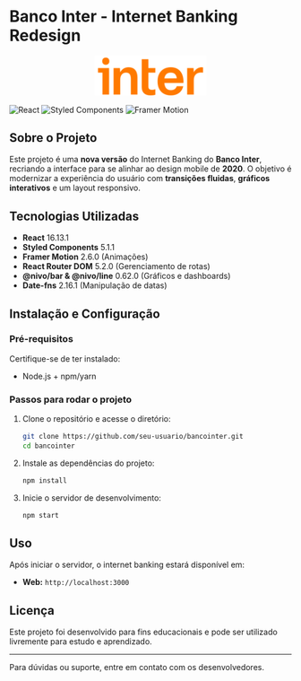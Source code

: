 # Banco Inter - Internet Banking Redesign

<p align="center">
  <img src="src/assets/images/logo.svg" alt="Banco Inter" width="200"/>
</p>

![React](https://img.shields.io/badge/React-16.13.1-blue) ![Styled Components](https://img.shields.io/badge/Styled--Components-5.1.1-pink) ![Framer Motion](https://img.shields.io/badge/Framer--Motion-2.6.0-red)

## Sobre o Projeto
Este projeto é uma **nova versão** do Internet Banking do **Banco Inter**, recriando a interface para se alinhar ao design mobile de **2020**. O objetivo é modernizar a experiência do usuário com **transições fluidas**, **gráficos interativos** e um layout responsivo.

## Tecnologias Utilizadas
- **React** 16.13.1
- **Styled Components** 5.1.1
- **Framer Motion** 2.6.0 (Animações)
- **React Router DOM** 5.2.0 (Gerenciamento de rotas)
- **@nivo/bar & @nivo/line** 0.62.0 (Gráficos e dashboards)
- **Date-fns** 2.16.1 (Manipulação de datas)

## Instalação e Configuração

### Pré-requisitos
Certifique-se de ter instalado:
- Node.js + npm/yarn

### Passos para rodar o projeto
1. Clone o repositório e acesse o diretório:
   ```sh
   git clone https://github.com/seu-usuario/bancointer.git
   cd bancointer
   ```
2. Instale as dependências do projeto:
   ```sh
   npm install
   ```
3. Inicie o servidor de desenvolvimento:
   ```sh
   npm start
   ```

## Uso
Após iniciar o servidor, o internet banking estará disponível em:
- **Web:** `http://localhost:3000`

## Licença
Este projeto foi desenvolvido para fins educacionais e pode ser utilizado livremente para estudo e aprendizado.

---

Para dúvidas ou suporte, entre em contato com os desenvolvedores.

